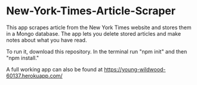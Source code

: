 # New-York-Times-Article-Scraper
This app scrapes article from the New York Times website and stores them in a Mongo database. The app lets you delete stored articles and make notes about what you have read.

To run it, download this repository. In the terminal run "npm init" and then "npm install."

A full working app can also be found at https://young-wildwood-60137.herokuapp.com/

